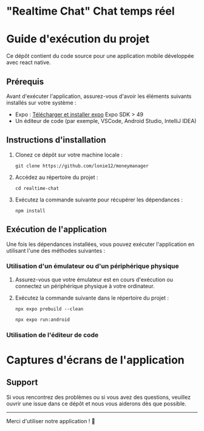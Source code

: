 # "Realtime Chat"  Chat temps réel

# Guide d'exécution du projet

Ce dépôt contient du code source pour une application mobile développée avec react native.

## Prérequis

Avant d'exécuter l'application, assurez-vous d'avoir les éléments suivants installés sur votre système :

- Expo : [Télécharger et installer expo](https://expo.dev/)
    Expo SDK > 49
- Un éditeur de code (par exemple, VSCode, Android Studio, IntelliJ IDEA)


## Instructions d'installation

1. Clonez ce dépôt sur votre machine locale :

    ```
    git clone https://github.com/lonie12/moneymanager
    ```

2. Accédez au répertoire du projet :

    ```
    cd realtime-chat
    ```

3. Exécutez la commande suivante pour récupérer les dépendances :

    ```
    npm install
    ```

## Exécution de l'application

Une fois les dépendances installées, vous pouvez exécuter l'application en utilisant l'une des méthodes suivantes :

### Utilisation d'un émulateur ou d'un périphérique physique

1. Assurez-vous que votre émulateur est en cours d'exécution ou connectez un périphérique physique à votre ordinateur.

2. Exécutez la commande suivante dans le répertoire du projet :

    ```
    npx expo prebuild --clean
    ```

    ```
    npx expo run:android
    ```

### Utilisation de l'éditeur de code

<!-- ## Contribution

Les contributions sont les bienvenues ! N'hésitez pas à ouvrir une issue ou à soumettre une pull request pour suggérer des améliorations ou des correctifs. -->

# Captures d'écrans de l'application

## Support

Si vous rencontrez des problèmes ou si vous avez des questions, veuillez ouvrir une issue dans ce dépôt et nous vous aiderons dès que possible.


---

Merci d'utiliser notre application ! 🚀